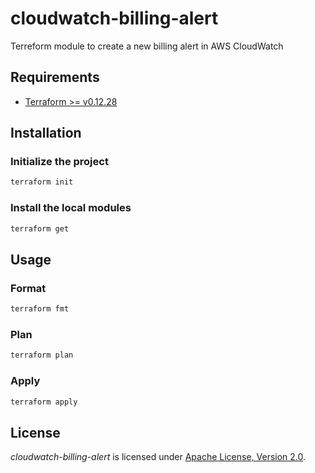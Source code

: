 # cloudwatch-billing-alert

Terreform module to create a new billing alert in AWS CloudWatch

## Requirements

- [Terraform >= v0.12.28](https://www.terraform.io/downloads.html)

## Installation

### Initialize the project

```sh
terraform init
```

### Install the local modules

```sh
terraform get
```

## Usage

### Format

```sh
terraform fmt
```

### Plan

```sh
terraform plan
```

### Apply

```sh
terraform apply
```

## License

_cloudwatch-billing-alert_ is licensed under [Apache License, Version 2.0](https://github.com/AlexisNava/cloudwatch-billing-alert/blob/master/LICENSE).